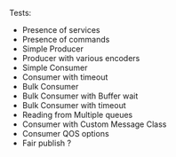 Tests:
- Presence of services
- Presence of commands
- Simple Producer
- Producer with various encoders
- Simple Consumer
- Consumer with timeout
- Bulk Consumer
- Bulk Consumer with Buffer wait
- Bulk Consumer with timeout
- Reading from Multiple queues
- Consumer with Custom Message Class
- Consumer QOS options
- Fair publish ?
